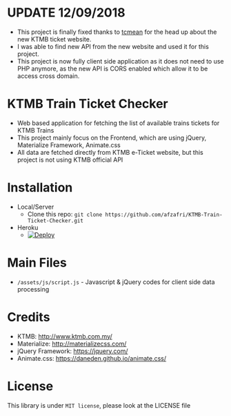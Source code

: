 # UPDATE 12/09/2018
- This project is finally fixed thanks to [tcmean](https://github.com/tcmean) for the head up about the new KTMB ticket website.
- I was able to find new API from the new website and used it for this project.
- This project is now fully client side application as it does not need to use PHP anymore, as the new API is CORS enabled which allow it to be access cross domain.

# KTMB Train Ticket Checker
- Web based application for fetching the list of available trains tickets for KTMB Trains
- This project mainly focus on the Frontend, which are using jQuery, Materialize Framework, Animate.css
- All data are fetched directly from KTMB e-Ticket website, but this project is not using KTMB official API

# Installation
- Local/Server
  - Clone this repo: ```git clone https://github.com/afzafri/KTMB-Train-Ticket-Checker.git```
- Heroku
  - [![Deploy](https://www.herokucdn.com/deploy/button.svg)](https://heroku.com/deploy)

# Main Files
- ```/assets/js/script.js``` - Javascript & jQuery codes for client side data processing

# Credits
- KTMB: http://www.ktmb.com.my/
- Materialize: http://materializecss.com/
- jQuery Framework: https://jquery.com/
- Animate.css: https://daneden.github.io/animate.css/

# License
This library is under ```MIT license```, please look at the LICENSE file
